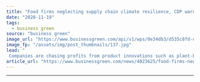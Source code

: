 ```yaml
---
title: "Food firms neglecting supply chain climate resilience, CDP warns"
date: "2020-11-19"
tags: 
  - business green
source: "business green"
image_url: "https://www.businessgreen.com/api/v1/wps/0e34db3/d535c8fd-db66-44fe-9744-f188e915b342/10/iw-agriculture-agribusiness-005-185x114.jpg"
image_fp: "/assets/img/post_thumbnails/137.jpg"
lead: "
 Companies are chasing profits from product innovations such as plant-based meat but failing to invest in supply chain resilience, study finds ..."
article_url: "https://www.businessgreen.com/news/4023625/food-firms-neglecting-supply-chain-climate-resilience-cdp-warns"
---
```


---
